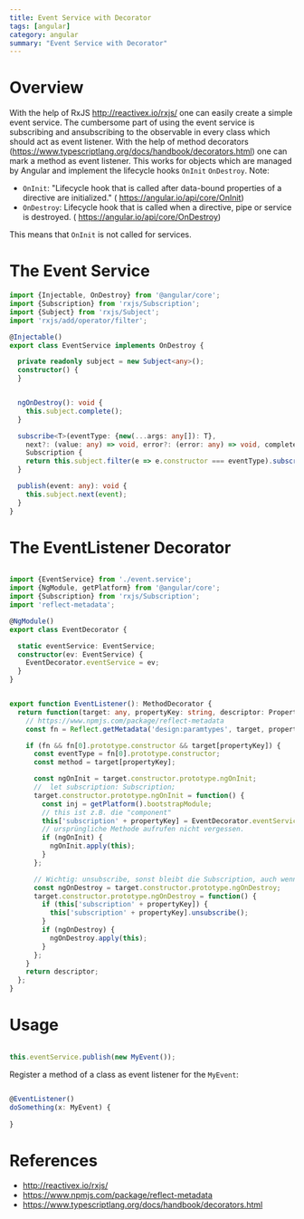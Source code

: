 ```yaml
---
title: Event Service with Decorator
tags: [angular]
category: angular
summary: "Event Service with Decorator"
---
```


# Overview

With the help of RxJS <http://reactivex.io/rxjs/> one can easily create a simple event service. The cumbersome part of using the event service is subscribing and ansubscribing to the observable in every class which should act as event listener. With the help of method decorators (<https://www.typescriptlang.org/docs/handbook/decorators.html>) one can mark a method as event listener. This works for objects which are managed by Angular and implement the lifecycle hooks `OnInit` `OnDestroy`. Note:

* `OnInit`: "Lifecycle hook that is called after data-bound properties of a directive are initialized." (
<https://angular.io/api/core/OnInit>)
* `OnDestroy`: Lifecycle hook that is called when a directive, pipe or service is destroyed. (
<https://angular.io/api/core/OnDestroy>)

This means that `OnInit` is not called for services.

# The Event Service

~~~ typescript
import {Injectable, OnDestroy} from '@angular/core';
import {Subscription} from 'rxjs/Subscription';
import {Subject} from 'rxjs/Subject';
import 'rxjs/add/operator/filter';

@Injectable()
export class EventService implements OnDestroy {

  private readonly subject = new Subject<any>();
  constructor() {
  }


  ngOnDestroy(): void {
    this.subject.complete();
  }

  subscribe<T>(eventType: {new(...args: any[]): T},
    next?: (value: any) => void, error?: (error: any) => void, complete?: () => void):
    Subscription {
    return this.subject.filter(e => e.constructor === eventType).subscribe(next, error, complete);
  }

  publish(event: any): void {
    this.subject.next(event);
  }
}
~~~

# The EventListener Decorator

~~~ typescript

import {EventService} from './event.service';
import {NgModule, getPlatform} from '@angular/core';
import {Subscription} from 'rxjs/Subscription';
import 'reflect-metadata';

@NgModule()
export class EventDecorator {

  static eventService: EventService;
  constructor(ev: EventService) {
    EventDecorator.eventService = ev;
  }
}


export function EventListener(): MethodDecorator {
  return function(target: any, propertyKey: string, descriptor: PropertyDescriptor) {
    // https://www.npmjs.com/package/reflect-metadata
    const fn = Reflect.getMetadata('design:paramtypes', target, propertyKey);

    if (fn && fn[0].prototype.constructor && target[propertyKey]) {
      const eventType = fn[0].prototype.constructor;
      const method = target[propertyKey];

      const ngOnInit = target.constructor.prototype.ngOnInit;
      //  let subscription: Subscription;
      target.constructor.prototype.ngOnInit = function() {
        const inj = getPlatform().bootstrapModule;
        // this ist z.B. die "component"
        this['subscription' + propertyKey] = EventDecorator.eventService.subscribe(eventType, method);
        // ursprüngliche Methode aufrufen nicht vergessen.
        if (ngOnInit) {
          ngOnInit.apply(this);
        }
      };

      // Wichtig: unsubscribe, sonst bleibt die Subscription, auch wenn die Komponente nicht mehr da ist
      const ngOnDestroy = target.constructor.prototype.ngOnDestroy;
      target.constructor.prototype.ngOnDestroy = function() {
        if (this['subscription' + propertyKey]) {
          this['subscription' + propertyKey].unsubscribe();
        }
        if (ngOnDestroy) {
          ngOnDestroy.apply(this);
        }
      };
    }
    return descriptor;
  };
}
~~~
# Usage

~~~ typescript

this.eventService.publish(new MyEvent());
~~~

Register a method of a class as event listener for the `MyEvent`:
~~~ typescript

@EventListener()
doSomething(x: MyEvent) {
   
}
~~~

# References

* <http://reactivex.io/rxjs/>
* <https://www.npmjs.com/package/reflect-metadata>
* <https://www.typescriptlang.org/docs/handbook/decorators.html>
